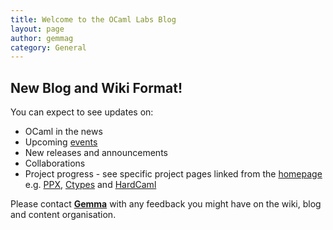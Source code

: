 ```yaml
---
title: Welcome to the OCaml Labs Blog
layout: page
author: gemmag
category: General
---
```


New Blog and Wiki Format!
-------------------------

<summary [ hidden ]> There are so many new and exciting projects being
worked on by an increasingly larger [team](/wiki/People "wikilink") at [OCaml
Labs](/wiki/Home "wikilink") and to enable you to find all the OCaml-related
content you might need, we are centralising as much as we can here at
[ocaml.io](/wiki/Home "wikilink"). Please feel free to update pages you have
content to contribute towards, and bear with us during this transition
period. </summary>

You can expect to see updates on:

-   OCaml in the news
-   Upcoming [events](/wiki/Events "wikilink")
-   New releases and announcements
-   Collaborations
-   Project progress - see specific project pages linked from the
    [homepage](/wiki/Home "wikilink") e.g. [PPX](PPX "wikilink"),
    [Ctypes](/wiki/Ctypes "wikilink") and [HardCaml](HardCaml "wikilink")

Please contact **[Gemma](mailto:gg417@cl.cam.ac.uk)** with any feedback
you might have on the wiki, blog and content organisation.
